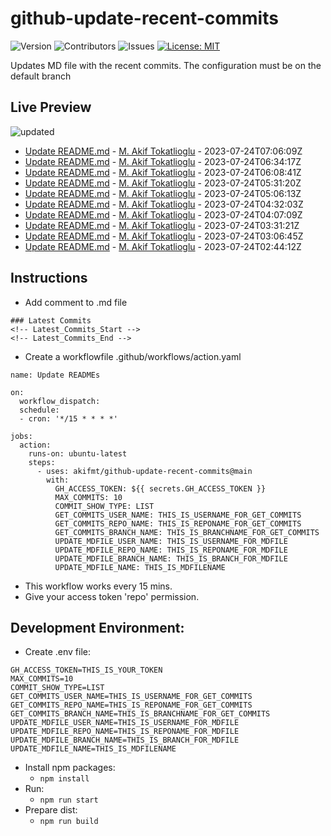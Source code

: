 # github-update-recent-commits

![Version](https://img.shields.io/github/v/release/AAAAA/AAAAA?color=blue)
![Contributors](https://img.shields.io/github/contributors/AAAAA/AAAAA?color=dark-green) ![Issues](https://img.shields.io/github/issues/AAAAA/AAAAA) [![License: MIT](https://img.shields.io/badge/license-MIT-blue)](#)

Updates MD file with the recent commits. The configuration must be on the default branch

## Live Preview
<!-- Latest_Commits_Start -->
![updated](https://img.shields.io/badge/Updated-Mon%20Jul%2024%202023%2007%3A31%3A14%20GMT%2B0000%20(Coordinated%20Universal%20Time)-blue.svg)
- [Update README.md](https://github.com/akifmt/github-update-recent-commits/commit/63983441a1c05e8f6a909586b147f767777ab729) - [M. Akif Tokatlioglu](mailto:akifmt@gmail.com) - 2023-07-24T07:06:09Z 
- [Update README.md](https://github.com/akifmt/github-update-recent-commits/commit/9e773e2e651aa5b6190b7a06442cb2dda46cce14) - [M. Akif Tokatlioglu](mailto:akifmt@gmail.com) - 2023-07-24T06:34:17Z 
- [Update README.md](https://github.com/akifmt/github-update-recent-commits/commit/ccdf0dd39d4f45f719f4904d68062c86018fa4c4) - [M. Akif Tokatlioglu](mailto:akifmt@gmail.com) - 2023-07-24T06:08:41Z 
- [Update README.md](https://github.com/akifmt/github-update-recent-commits/commit/071f7ba2ef94b111ffad5e520e5888cc5aa24fab) - [M. Akif Tokatlioglu](mailto:akifmt@gmail.com) - 2023-07-24T05:31:20Z 
- [Update README.md](https://github.com/akifmt/github-update-recent-commits/commit/84dce3ae0942434a0ddc6f2dd7a8edff4009fa25) - [M. Akif Tokatlioglu](mailto:akifmt@gmail.com) - 2023-07-24T05:06:13Z 
- [Update README.md](https://github.com/akifmt/github-update-recent-commits/commit/2bfa946068bed32f091ad79e4fd2f3b4177662bf) - [M. Akif Tokatlioglu](mailto:akifmt@gmail.com) - 2023-07-24T04:32:03Z 
- [Update README.md](https://github.com/akifmt/github-update-recent-commits/commit/760a3845706ac2355294acc0d4f8be171ee7d79a) - [M. Akif Tokatlioglu](mailto:akifmt@gmail.com) - 2023-07-24T04:07:09Z 
- [Update README.md](https://github.com/akifmt/github-update-recent-commits/commit/74a5d495bcc53885bba5a08ff80ce95f7648015e) - [M. Akif Tokatlioglu](mailto:akifmt@gmail.com) - 2023-07-24T03:31:21Z 
- [Update README.md](https://github.com/akifmt/github-update-recent-commits/commit/5ebd469ddbbd8b469d4e310d1b43e9579065049f) - [M. Akif Tokatlioglu](mailto:akifmt@gmail.com) - 2023-07-24T03:06:45Z 
- [Update README.md](https://github.com/akifmt/github-update-recent-commits/commit/b0f714cb76ffa5dd17ae2530e6d2770162302f42) - [M. Akif Tokatlioglu](mailto:akifmt@gmail.com) - 2023-07-24T02:44:12Z 
<!-- Latest_Commits_End -->

## Instructions
- Add comment to .md file
```
### Latest Commits
<!-- Latest_Commits_Start -->
<!-- Latest_Commits_End -->
```
- Create a workflowfile .github/workflows/action.yaml
```
name: Update READMEs

on:
  workflow_dispatch:
  schedule:
  - cron: '*/15 * * * *'
  
jobs:
  action:
    runs-on: ubuntu-latest
    steps:
      - uses: akifmt/github-update-recent-commits@main
        with:
          GH_ACCESS_TOKEN: ${{ secrets.GH_ACCESS_TOKEN }}
          MAX_COMMITS: 10
          COMMIT_SHOW_TYPE: LIST
          GET_COMMITS_USER_NAME: THIS_IS_USERNAME_FOR_GET_COMMITS
          GET_COMMITS_REPO_NAME: THIS_IS_REPONAME_FOR_GET_COMMITS
          GET_COMMITS_BRANCH_NAME: THIS_IS_BRANCHNAME_FOR_GET_COMMITS
          UPDATE_MDFILE_USER_NAME: THIS_IS_USERNAME_FOR_MDFILE
          UPDATE_MDFILE_REPO_NAME: THIS_IS_REPONAME_FOR_MDFILE
          UPDATE_MDFILE_BRANCH_NAME: THIS_IS_BRANCH_FOR_MDFILE
          UPDATE_MDFILE_NAME: THIS_IS_MDFILENAME
```
- This workflow works every 15 mins.
- Give your access token 'repo' permission.

## Development Environment:
- Create .env file:
```
GH_ACCESS_TOKEN=THIS_IS_YOUR_TOKEN
MAX_COMMITS=10
COMMIT_SHOW_TYPE=LIST
GET_COMMITS_USER_NAME=THIS_IS_USERNAME_FOR_GET_COMMITS
GET_COMMITS_REPO_NAME=THIS_IS_REPONAME_FOR_GET_COMMITS
GET_COMMITS_BRANCH_NAME=THIS_IS_BRANCHNAME_FOR_GET_COMMITS
UPDATE_MDFILE_USER_NAME=THIS_IS_USERNAME_FOR_MDFILE
UPDATE_MDFILE_REPO_NAME=THIS_IS_REPONAME_FOR_MDFILE
UPDATE_MDFILE_BRANCH_NAME=THIS_IS_BRANCH_FOR_MDFILE
UPDATE_MDFILE_NAME=THIS_IS_MDFILENAME
```
- Install npm packages:
	- ```npm install```
- Run:
	- ```npm run start```
- Prepare dist:
	- ```npm run build```

